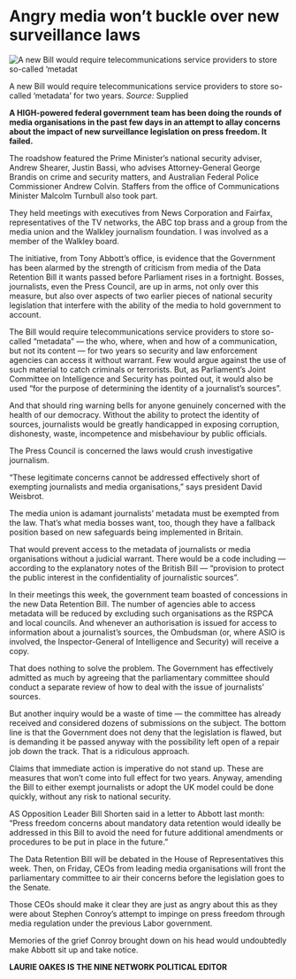 # Angry media won’t buckle over new surveillance laws

![A new Bill would require telecommunications service providers to store so-called ‘metadat]

A new Bill would require telecommunications service providers to store so-called ‘metadata’ for two years. *Source:* Supplied

**A HIGH-powered federal government team has been doing the rounds of media organisations in the past few days in an attempt to allay concerns about the impact of new surveillance legislation on press freedom. It failed.**

The roadshow featured the Prime Minister’s national security adviser, Andrew Shearer, Justin Bassi, who advises Attorney-General George Brandis on crime and security matters, and Australian Federal Police Commissioner Andrew Colvin. Staffers from the office of Communications Minister Malcolm Turnbull also took part.

They held meetings with executives from News Corporation and Fairfax, representatives of the TV networks, the ABC top brass and a group from the media union and the Walkley journalism foundation. I was involved as a member of the Walkley board.

The initiative, from Tony Abbott’s office, is evidence that the Government has been alarmed by the strength of criticism from media of the Data Retention Bill it wants passed before Parliament rises in a fortnight. Bosses, journalists, even the Press Council, are up in arms, not only over this measure, but also over aspects of two earlier pieces of national security legislation that interfere with the ability of the media to hold government to account.

The Bill would require telecommunications service providers to store so-called “metadata” — the who, where, when and how of a communication, but not its content — for two years so security and law enforcement agencies can access it without warrant. Few would argue against the use of such material to catch criminals or terrorists. But, as Parliament’s Joint Committee on Intelligence and Security has pointed out, it would also be used “for the purpose of determining the identity of a journalist’s sources”.

And that should ring warning bells for anyone genuinely concerned with the health of our democracy. Without the ability to protect the identity of sources, journalists would be greatly handicapped in exposing corruption, dishonesty, waste, incompetence and misbehaviour by public officials.

The Press Council is concerned the laws would crush investigative journalism.

“These legitimate concerns cannot be addressed effectively short of exempting journalists and media organisations,” says president David Weisbrot.

The media union is adamant journalists’ metadata must be exempted from the law. That’s what media bosses want, too, though they have a fallback position based on new safeguards being implemented in Britain.

That would prevent access to the metadata of journalists or media organisations without a judicial warrant. There would be a code including — according to the explanatory notes of the British Bill — “provision to protect the public interest in the confidentiality of journalistic sources”.

In their meetings this week, the government team boasted of concessions in the new Data Retention Bill. The number of agencies able to access metadata will be reduced by excluding such organisations as the RSPCA and local councils. And whenever an authorisation is issued for access to information about a journalist’s sources, the Ombudsman (or, where ASIO is involved, the Inspector-General of Intelligence and Security) will receive a copy.

That does nothing to solve the problem. The Government has effectively admitted as much by agreeing that the parliamentary committee should conduct a separate review of how to deal with the issue of journalists’ sources.

But another inquiry would be a waste of time — the committee has already received and considered dozens of submissions on the subject. The bottom line is that the Government does not deny that the legislation is flawed, but is demanding it be passed anyway with the possibility left open of a repair job down the track. That is a ridiculous approach.

Claims that immediate action is imperative do not stand up. These are measures that won’t come into full effect for two years. Anyway, amending the Bill to either exempt journalists or adopt the UK model could be done quickly, without any risk to national security.

AS Opposition Leader Bill Shorten said in a letter to Abbott last month: “Press freedom concerns about mandatory data retention would ideally be addressed in this Bill to avoid the need for future additional amendments or procedures to be put in place in the future.”

The Data Retention Bill will be debated in the House of Representatives this week. Then, on Friday, CEOs from leading media organisations will front the parliamentary committee to air their concerns before the legislation goes to the Senate.

Those CEOs should make it clear they are just as angry about this as they were about Stephen Conroy’s attempt to impinge on press freedom through media regulation under the previous Labor government.

Memories of the grief Conroy brought down on his head would undoubtedly make Abbott sit up and take notice.

**LAURIE OAKES IS THE NINE NETWORK POLITICAL EDITOR**

  [A new Bill would require telecommunications service providers to store so-called ‘metadat]: http://api.news.com.au/content/1.0/heraldsun/images/1227261885862?format=jpg&group=iphone&size=medium
